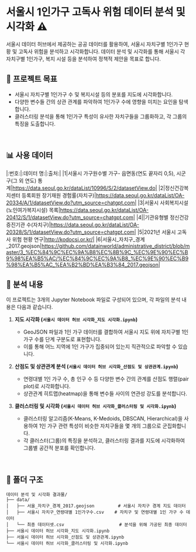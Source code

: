 # 서울시 1인가구 고독사 위험 데이터 분석 및 시각화 ⚠️

서울시 데이터 허브에서 제공하는 공공 데이터를 활용하여, 서울시 자치구별 1인가구 현황 및 고독사 위험을 분석하고 시각화합니다.
데이터 분석 및 시각화를 통해 서울시 각 자치구별 1인가구, 복지 시설 등을 분석하여 정책적 제안을 목표로 합니다.
</br>
  
  
## 🚀 프로젝트 목표

*   서울시 자치구별 1인가구 수 및 복지시설 등의 분포를 지도에 시각화합니다.
*   다양한 변수들 간의 상관 관계를 파악하여 1인가구 수에 영향을 미치는 요인을 탐색합니다.
*   클러스터링 분석을 통해 1인가구 특성이 유사한 자치구들을 그룹화하고, 각 그룹의 특징을 도출합니다.
</br>
  
  
## 📊 사용 데이터

|:번호:|:데이터 명:|:출처:|
|1|서울시 가구원수별 가구- 읍면동(연도 끝자리 0,5), 시군구(그 외 연도) 통계|https://data.seoul.go.kr/dataList/10996/S/2/datasetView.do|
|2|정신건강복지센터 등록회원 장기재원 경험률(자치구)|https://data.seoul.go.kr/dataList/OA-20334/A/1/datasetView.do?utm_source=chatgpt.com|
|3|서울시 사회복지시설(노인여가복지시설) 목록|https://data.seoul.go.kr/dataList/OA-20412/S/1/datasetView.do?utm_source=chatgpt.com|
|4||기관유형별 정신건강증진기관 수(자치구)|https://data.seoul.go.kr/dataList/OA-20328/S/1/datasetView.do?utm_source=chatgpt.com|
|5|2021년 서울시 고독사 위험 현황 연구|http://kodocsi.or.kr/|
|6|서울시_자치구_경계_2017.geojson|https://github.com/datainworld/administrative_district/blob/master/3_%EC%84%9C%EC%9A%B8%EC%8B%9C_%EC%9E%90%EC%B9%98%EA%B5%AC/%EC%84%9C%EC%9A%B8_%EC%9E%90%EC%B9%98%EA%B5%AC_%EA%B2%BD%EA%B3%84_2017.geojson|
</br>
  
  
## 🔬 분석 내용

이 프로젝트는 3개의 Jupyter Notebook 파일로 구성되어 있으며, 각 파일의 분석 내용은 다음과 같습니다.

1.  **지도 시각화 (`서울시 데이터 허브 시각화_지도 시각화.ipynb`)**
    *   GeoJSON 파일과 1인 가구 데이터를 결합하여 서울시 지도 위에 자치구별 1인 가구 수를 단계 구분도로 표현합니다.
    *   이를 통해 어느 지역에 1인 가구가 집중되어 있는지 직관적으로 파악할 수 있습니다.

2.  **산점도 및 상관관계 분석 (`서울시 데이터 허브 시각화_산점도 및 상관관계.ipynb`)**
    *   연령대별 1인 가구 수, 총 인구 수 등 다양한 변수 간의 관계를 산점도 행렬(pair plot)로 시각화합니다.
    *   상관관계 히트맵(heatmap)을 통해 변수들 사이의 연관성 강도를 분석합니다.

3.  **클러스터링 및 시각화 (`서울시 데이터 허브 시각화_클러스터링 및 시각화.ipynb`)**
    *   클러스터링 알고리즘(K-Means, K-Medoids, DBSCAN, Hierarchical)을 사용하여 1인 가구 관련 특성이 비슷한 자치구들을 몇 개의 그룹으로 군집화합니다.
    *   각 클러스터(그룹)의 특징을 분석하고, 클러스터링 결과를 지도에 시각화하여 그룹별 공간적 분포를 확인합니다.
</br>
  
  
## 📁 폴더 구조

```
데이터 분석 및 시각화 결과물/
├── data/
│   ├── 서울_자치구_경계_2017.geojson         # 서울시 자치구 경계 지도 데이터
│   ├── 서울시 자치구_연령대별 1인가구수.csv    # 자치구 및 연령대별 1인 가구 수 데이터
│   └── 최종 데이터셋.csv                     # 분석을 위해 가공된 최종 데이터
├── 서울시 데이터 허브 시각화_지도 시각화.ipynb
├── 서울시 데이터 허브 시각화_산점도 및 상관관계.ipynb
└── 서울시 데이터 허브 시각화_클러스터링 및 시각화.ipynb
```
</br>

    
